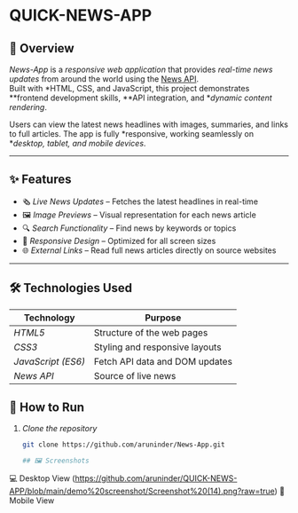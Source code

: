 # QUICK-NEWS-APP

## 📌 Overview
*News-App* is a *responsive web application* that provides *real-time news updates* from around the world using the [News API](https://newsapi.org/).  
Built with *HTML, CSS, and JavaScript, this project demonstrates **frontend development skills, **API integration, and **dynamic content rendering*.  

Users can view the latest news headlines with images, summaries, and links to full articles. The app is fully *responsive, working seamlessly on **desktop, tablet, and mobile devices*.

---

## ✨ Features
- 🗞 *Live News Updates* – Fetches the latest headlines in real-time  
- 🖼 *Image Previews* – Visual representation for each news article  
- 🔍 *Search Functionality* – Find news by keywords or topics  
- 📱 *Responsive Design* – Optimized for all screen sizes  
- 🌐 *External Links* – Read full news articles directly on source websites  

---

## 🛠 Technologies Used
| Technology  | Purpose |
|-------------|---------|
| *HTML5*   | Structure of the web pages |
| *CSS3*    | Styling and responsive layouts |
| *JavaScript (ES6)* | Fetch API data and DOM updates |
| *News API*| Source of live news

## 🚀 How to Run
1. *Clone the repository*  
   ```bash
   git clone https://github.com/aruninder/News-App.git

   ## 🖼 Screenshots

💻 Desktop View
(https://github.com/aruninder/QUICK-NEWS-APP/blob/main/demo%20screenshot/Screenshot%20(14).png?raw=true)
📱 Mobile View
